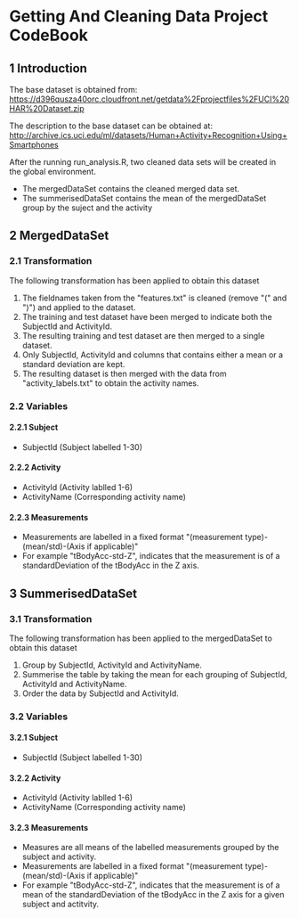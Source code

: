 # Getting And Cleaning Data Project CodeBook

## 1 Introduction
The base dataset is obtained from:
https://d396qusza40orc.cloudfront.net/getdata%2Fprojectfiles%2FUCI%20HAR%20Dataset.zip

The description to the base dataset can be obtained at:
http://archive.ics.uci.edu/ml/datasets/Human+Activity+Recognition+Using+Smartphones 

After the running run_analysis.R, two cleaned data sets will be created in the global environment. 
- The mergedDataSet contains the cleaned merged data set.
- The summerisedDataSet contains the mean of the mergedDataSet group by the suject and the activity

## 2 MergedDataSet

### 2.1 Transformation
The following transformation has been applied to obtain this dataset
1. The fieldnames taken from the "features.txt" is cleaned (remove "(" and ")") and applied to the dataset.
2. The training and test dataset have been merged to indicate both the SubjectId and ActivityId.
3. The resulting training and test dataset are then merged to a single dataset.
4. Only SubjectId, ActivityId and columns that contains either a mean or a standard deviation are kept.
5. The resulting dataset is then merged with the data from "activity_labels.txt" to obtain the activity names.

### 2.2 Variables

#### 2.2.1 Subject
- SubjectId (Subject labelled 1-30)

#### 2.2.2 Activity
- ActivityId (Activity lablled 1-6)
- ActivityName (Corresponding activity name)

#### 2.2.3 Measurements
- Measurements are labelled in a fixed format "(measurement type)-(mean/std)-(Axis if applicable)"
- For example "tBodyAcc-std-Z", indicates that the measurement is of a standardDeviation of the tBodyAcc in the Z axis.

## 3 SummerisedDataSet

### 3.1 Transformation
The following transformation has been applied to the mergedDataSet to obtain this dataset
1. Group by SubjectId, ActivityId and ActivityName.
2. Summerise the table by taking the mean for each grouping of SubjectId, ActivityId and ActivityName.
3. Order the data by SubjectId and ActivityId.
 
### 3.2 Variables

#### 3.2.1 Subject
- SubjectId (Subject labelled 1-30)

#### 3.2.2 Activity
- ActivityId (Activity lablled 1-6)
- ActivityName (Corresponding activity name)

#### 3.2.3 Measurements
- Measures are all means of the labelled measurements grouped by the subject and activity.
- Measurements are labelled in a fixed format "(measurement type)-(mean/std)-(Axis if applicable)"
- For example "tBodyAcc-std-Z", indicates that the measurement is of a mean of the standardDeviation of the tBodyAcc in the Z axis for a given subject and actitvity.
